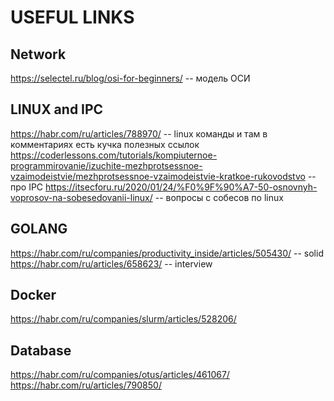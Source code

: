 # USEFUL LINKS

## Network
https://selectel.ru/blog/osi-for-beginners/ -- модель ОСИ

## LINUX and IPC
https://habr.com/ru/articles/788970/ -- linux команды и там в комментариях есть кучка полезных ссылок
https://coderlessons.com/tutorials/kompiuternoe-programmirovanie/izuchite-mezhprotsessnoe-vzaimodeistvie/mezhprotsessnoe-vzaimodeistvie-kratkoe-rukovodstvo -- про IPC
https://itsecforu.ru/2020/01/24/%F0%9F%90%A7-50-osnovnyh-voprosov-na-sobesedovanii-linux/ -- вопросы с собесов по linux

## GOLANG
https://habr.com/ru/companies/productivity_inside/articles/505430/ -- solid
https://habr.com/ru/articles/658623/ -- interview

## Docker
https://habr.com/ru/companies/slurm/articles/528206/

## Database
https://habr.com/ru/companies/otus/articles/461067/
https://habr.com/ru/articles/790850/